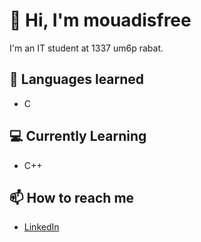 # 👋 Hi, I'm mouadisfree

I'm an IT student at 1337 um6p rabat.

## 🔧 Languages learned
- C

## 💻 Currently Learning
- C++

## 📫 How to reach me
- [LinkedIn](https://www.linkedin.com/in/mouadisfree/)

